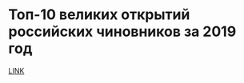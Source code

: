 # Топ-10 великих открытий российских чиновников за 2019 год



[LINK](https://varlamov.ru/3719372.html)